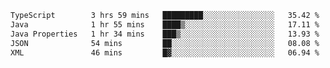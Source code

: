 <!-- <img align='right' src="https://github-readme-stats-eight-rose-90.vercel.app
/api?username=JesusJimenezG&show_icons=true&theme=radical">

### Hi there 👋 My name is Jesús.
- I'm a Computer Engineering student.
- I'm currently working as a Full stack Web developer and native Android Developer.

- Proghead.
- Inlärning svenska
- I also like to translate music on my YouTube channel. [![YouTube Views](https://img.shields.io/youtube/channel/views/UCWnlcC4_sV9Imcy9ysQpxHA?style=social)](https://www.youtube.com/channel/UCWnlcC4_sV9Imcy9ysQpxHA) -->
<!-- ![banner](https://github.com/JesusJimenezG/JesusJimenezG/blob/main/1.png) -->

<!--START_SECTION:waka-->

```txt
TypeScript        3 hrs 59 mins   █████████░░░░░░░░░░░░░░░░   35.42 %
Java              1 hr 55 mins    ████▒░░░░░░░░░░░░░░░░░░░░   17.11 %
Java Properties   1 hr 34 mins    ███▒░░░░░░░░░░░░░░░░░░░░░   13.93 %
JSON              54 mins         ██░░░░░░░░░░░░░░░░░░░░░░░   08.08 %
XML               46 mins         █▓░░░░░░░░░░░░░░░░░░░░░░░   06.94 %
```

<!--END_SECTION:waka-->

<!--
**JesusJimenezG/JesusJimenezG** is a ✨ _special_ ✨ repository because its `README.md` (this file) appears on your GitHub profile.

Here are some ideas to get you started:

- 🔭 I’m currently working on ...
- 🌱 I’m currently learning ...
- 👯 I’m looking to collaborate on ...
- 🤔 I’m looking for help with ...
- 💬 Ask me about ...
- 📫 How to reach me: ...
- 😄 Pronouns: ...
- ⚡ Fun fact: ...
-->
